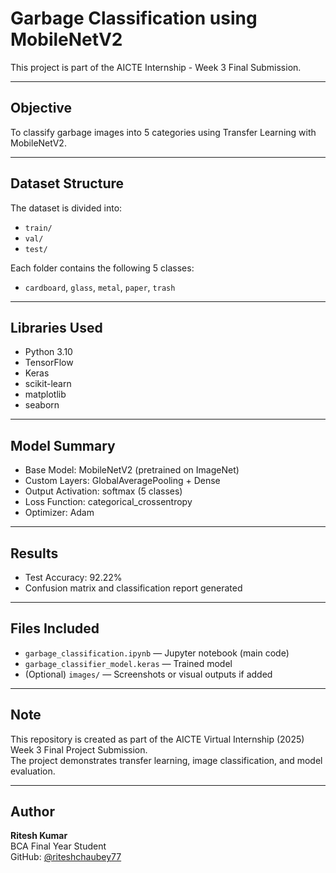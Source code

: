 # Garbage Classification using MobileNetV2

This project is part of the AICTE Internship - Week 3 Final Submission.

---

## Objective

To classify garbage images into 5 categories using Transfer Learning with MobileNetV2.

---

## Dataset Structure

The dataset is divided into:
- `train/`
- `val/`
- `test/`

Each folder contains the following 5 classes:
- `cardboard`, `glass`, `metal`, `paper`, `trash`

---

## Libraries Used

- Python 3.10
- TensorFlow
- Keras
- scikit-learn
- matplotlib
- seaborn

---

## Model Summary

- Base Model: MobileNetV2 (pretrained on ImageNet)
- Custom Layers: GlobalAveragePooling + Dense
- Output Activation: softmax (5 classes)
- Loss Function: categorical_crossentropy
- Optimizer: Adam

---

## Results

- Test Accuracy: 92.22%
- Confusion matrix and classification report generated

---

## Files Included

- `garbage_classification.ipynb` — Jupyter notebook (main code)
- `garbage_classifier_model.keras` — Trained model
- (Optional) `images/` — Screenshots or visual outputs if added

---

## Note

This repository is created as part of the AICTE Virtual Internship (2025) Week 3 Final Project Submission.  
The project demonstrates transfer learning, image classification, and model evaluation.

---

## Author

**Ritesh Kumar**  
BCA Final Year Student  
GitHub: [@riteshchaubey77](https://github.com/riteshchaubey77)


